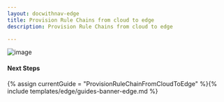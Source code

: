 ```yaml
---
layout: docwithnav-edge
title: Provision Rule Chains from cloud to edge
description: Provision Rule Chains from cloud to edge

---
```


![image](/images/coming-soon.jpg)

#### Next Steps

{% assign currentGuide = "ProvisionRuleChainFromCloudToEdge" %}{% include templates/edge/guides-banner-edge.md %}
